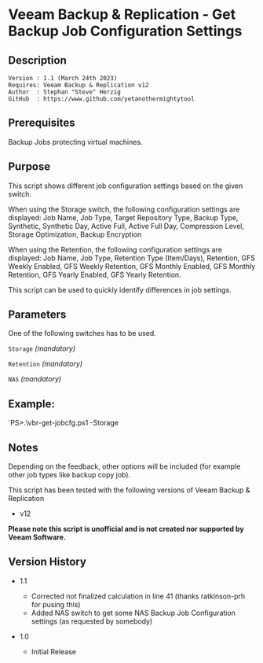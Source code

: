 # Veeam Backup & Replication - Get Backup Job Configuration Settings

## Description
~~~~
Version : 1.1 (March 24th 2023)
Requires: Veeam Backup & Replication v12
Author  : Stephan "Steve" Herzig
GitHub  : https://www.github.com/yetanothermightytool
~~~~

## Prerequisites

Backup Jobs protecting virtual machines.

## Purpose

This script shows different job configuration settings based on the given switch.

When using the Storage switch, the following configuration settings are displayed:
Job Name, Job Type, Target Repository Type, Backup Type, Synthetic, Synthetic Day, Active Full, Active Full Day, Compression Level, Storage Optimization, Backup Encryption

When using the Retention, the following configuration settings are displayed:
Job Name, Job Type, Retention Type (Item/Days), Retention, GFS Weekly Enabled, GFS Weekly Retention, GFS Monthly Enabled, GFS Monthly Retention, GFS Yearly Enabled, GFS Yearly Retention.

This script can be used to quickly identify differences in job settings. 

## Parameters
One of the following switches has to be used.
 
  `Storage`
_(mandatory)_ 

  `Retention`
_(mandatory)_ 

  `NAS`
_(mandatory)_


## Example: 
`PS>.\vbr-get-jobcfg.ps1 -Storage
  
## Notes

Depending on the feedback, other options will be included (for example other job types like backup copy job).

This script has been tested with the following versions of Veeam Backup & Replication
- v12

**Please note this script is unofficial and is not created nor supported by Veeam Software.**

## Version History

*  1.1
    * Corrected not finalized calculation in line 41 (thanks ratkinson-prh for pusing this)
    * Added NAS switch to get some NAS Backup Job Configuration settings (as requested by somebody)

*  1.0
    * Initial Release
